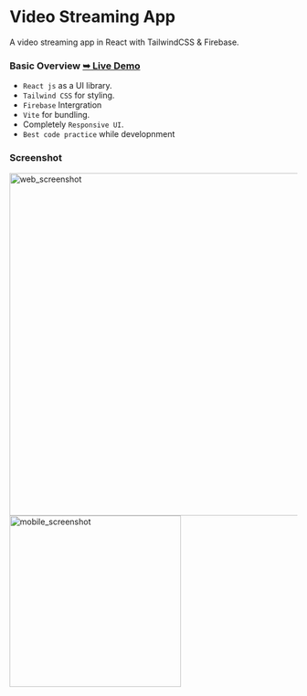 # Video Streaming App
A video streaming app in React with TailwindCSS & Firebase.

### Basic Overview  [➥ Live Demo](https://video-app-121.netlify.app/)

- `React js` as a UI library.
- `Tailwind CSS` for styling.
- `Firebase` Intergration
- `Vite` for bundling.
- Completely `Responsive UI`.
- `Best code practice` while developnment 

<!--
### Quick Code Reference

| Project | Tech Stack | Source Code |
| --- | --- | --- |
| Video Streaming App | React + Tailwind CSS + Firebase | <ul><li>- [x] [package.json](./package.json)</li><li>- [x] [tailwind.config.js](./tailwind.config.js)</li><li>- [x] src/[index.css](./src/index.css)</li><li>- [x] src/[main.jsx](./src/main.jsx)</li><li>- [x] src/[App.jsx](./src/App.jsx)</li><li>- [x] components/[Navbar.jsx](./src/components/Navbar.jsx)</li><li>- [x] pages/[Home.jsx](./src/pages/Home.jsx)</li><li>- [x] components/[Main.jsx](./src/components/Main.jsx)</li><li>- [x] components/[Row.jsx](./src/components/Row.jsx)</li><li>- [x] components/[Movie.jsx](./src/components/Movie.jsx)</li><li>- [x] pages/[Signup.jsx](./src/pages/Signup.jsx)</li><li>- [x] pages/[Login.jsx](./src/pages/Login.jsx)</li><li>- [x] components/[ProtectedRoute.jsx](./src/components/ProtectedRoute.jsx)</li><li>- [x] context/[AuthContext.jsx](./src/context/AuthContext.jsx)</li><li>- [x] pages/[Account.jsx](./src/pages/Account.jsx)</li><li>- [x] components/[SavedMovies.jsx](./src/components/SavedMovies.jsx)</li><li>- [x] utils/[helper.js](./src/utils/helper.js)</li><li>- [x] utils/[requests.js](./src/utils/requests.js)</li><li>- [x] utils/[constants.js](./src/utils/constants.js)</li></ul> |

-->

### Screenshot

<img src="./screenshots/screenshot_web.png" alt="web_screenshot" style="width:600px" />
<br>
<img src="./screenshots/screenshot_mobile.png" alt="mobile_screenshot" style="width:300px" />

<!--
## References:

- []()
-->
